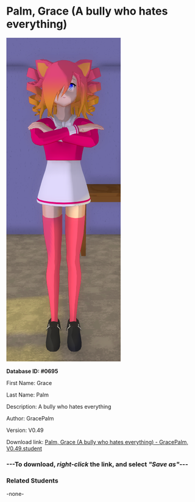 # Palm, Grace (A bully who hates everything)

<img src="../../Files/Images/Palm, Grace (A bully who hates everything).png" title="Palm, Grace (A bully who hates everything) - GracePalm, V0.49">

**Database ID: #0695**

First Name: Grace

Last Name: Palm

Description: A bully who hates everything

Author: GracePalm

Version: V0.49

Download link: <a href="https://raw.githubusercontent.com/Arbiter1223/Daigaku-Gurashi-Custom-Students/master/Files/Student%20Files/Palm%2C%20Grace%20(A%20bully%20who%20hates%20everything)%20-%20GracePalm%2C%20V0.49.student">Palm, Grace (A bully who hates everything) - GracePalm, V0.49.student</a>

### ---**To download, _right-click_ the link, and select _"Save as"_**---

### Related Students

-none-
